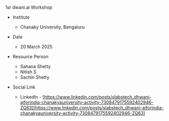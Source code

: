 1sr dwani.ai Workshop

- Institute 
    - Chanaky University, Bengaluru

- Date 
    - 20 March 2025

- Resource Person 
    - Sahana Shetty 
    - Nitish S
    - Sachin Shetty


- Social Link 
  - LinkedIn - [https://www.linkedin.com/posts/slabstech_dhwani-aiforindia-chanakyauniversity-activity-7308479175592402946-ZQ63](https://www.linkedin.com/posts/slabstech_dhwani-aiforindia-chanakyauniversity-activity-7308479175592402946-ZQ63)

